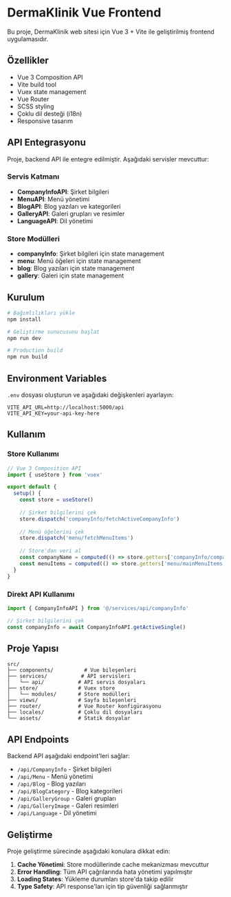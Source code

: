 # DermaKlinik Vue Frontend

Bu proje, DermaKlinik web sitesi için Vue 3 + Vite ile geliştirilmiş frontend uygulamasıdır.

## Özellikler

- Vue 3 Composition API
- Vite build tool
- Vuex state management
- Vue Router
- SCSS styling
- Çoklu dil desteği (i18n)
- Responsive tasarım

## API Entegrasyonu

Proje, backend API ile entegre edilmiştir. Aşağıdaki servisler mevcuttur:

### Servis Katmanı
- **CompanyInfoAPI**: Şirket bilgileri
- **MenuAPI**: Menü yönetimi
- **BlogAPI**: Blog yazıları ve kategorileri
- **GalleryAPI**: Galeri grupları ve resimler
- **LanguageAPI**: Dil yönetimi

### Store Modülleri
- **companyInfo**: Şirket bilgileri için state management
- **menu**: Menü öğeleri için state management
- **blog**: Blog yazıları için state management
- **gallery**: Galeri için state management

## Kurulum

```bash
# Bağımlılıkları yükle
npm install

# Geliştirme sunucusunu başlat
npm run dev

# Production build
npm run build
```

## Environment Variables

`.env` dosyası oluşturun ve aşağıdaki değişkenleri ayarlayın:

```env
VITE_API_URL=http://localhost:5000/api
VITE_API_KEY=your-api-key-here
```

## Kullanım

### Store Kullanımı

```javascript
// Vue 3 Composition API
import { useStore } from 'vuex'

export default {
  setup() {
    const store = useStore()
    
    // Şirket bilgilerini çek
    store.dispatch('companyInfo/fetchActiveCompanyInfo')
    
    // Menü öğelerini çek
    store.dispatch('menu/fetchMenuItems')
    
    // Store'dan veri al
    const companyName = computed(() => store.getters['companyInfo/companyName'])
    const menuItems = computed(() => store.getters['menu/mainMenuItems'])
  }
}
```

### Direkt API Kullanımı

```javascript
import { CompanyInfoAPI } from '@/services/api/companyInfo'

// Şirket bilgilerini çek
const companyInfo = await CompanyInfoAPI.getActiveSingle()
```

## Proje Yapısı

```
src/
├── components/          # Vue bileşenleri
├── services/           # API servisleri
│   └── api/           # API servis dosyaları
├── store/             # Vuex store
│   └── modules/       # Store modülleri
├── views/             # Sayfa bileşenleri
├── router/            # Vue Router konfigürasyonu
├── locales/           # Çoklu dil dosyaları
└── assets/            # Statik dosyalar
```

## API Endpoints

Backend API aşağıdaki endpoint'leri sağlar:

- `/api/CompanyInfo` - Şirket bilgileri
- `/api/Menu` - Menü yönetimi
- `/api/Blog` - Blog yazıları
- `/api/BlogCategory` - Blog kategorileri
- `/api/GalleryGroup` - Galeri grupları
- `/api/GalleryImage` - Galeri resimleri
- `/api/Language` - Dil yönetimi

## Geliştirme

Proje geliştirme sürecinde aşağıdaki konulara dikkat edin:

1. **Cache Yönetimi**: Store modüllerinde cache mekanizması mevcuttur
2. **Error Handling**: Tüm API çağrılarında hata yönetimi yapılmıştır
3. **Loading States**: Yükleme durumları store'da takip edilir
4. **Type Safety**: API response'ları için tip güvenliği sağlanmıştır
